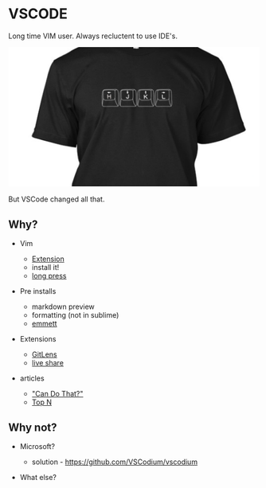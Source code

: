# VSCODE

Long time VIM user. Always recluctent to use IDE's.

![hjkl shirt](/hjkl-shirt.png)

But VSCode changed all that.

## Why?

* Vim
    * [Extension](https://marketplace.visualstudio.com/items?itemName=vscodevim.vim)
    * install it!
    * [long press](https://stackoverflow.com/a/440106830)

* Pre installs
    * markdown preview
    * formatting (not in sublime)
    * [emmett](https://code.visualstudio.com/docs/editor/emmet)

* Extensions
    * [GitLens](https://marketplace.visualstudio.com/items?itemName=eamodio.gitlens)
    * [live share](https://marketplace.visualstudio.com/items?itemName=MS-vsliveshare.vsliveshare)

* articles
    * ["Can Do That?"](https://vscodecandothat.com/)
    * [Top N](https://scotch.io/bar-talk/22-best-visual-studio-code-extensions-for-web-development)

## Why not?

* Microsoft?

  * solution - https://github.com/VSCodium/vscodium

* What else?
